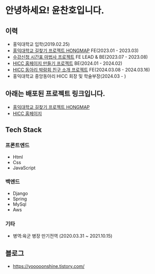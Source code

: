 # 안녕하세요! 윤찬호입니다.

##  이력
* 홍익대학교 입학(2019.02.25)
* [홍익대학교 길찾기 프로젝트 HONGMAP](https://github.com/yooooonshine/2023-B1H4-HongikMap) FE(2023.01 - 2023.03)
* [수강신청 시간표 마법사 프로젝트](https://github.com/HICC-Presentation-Contest/O5) FE LEAD & BE(2023.07 - 2023.08)
* [HICC 홈페이지 만들기 프로젝트](https://github.com/HICC-REBOOT/HICC-REBOOT-Backend) BE(2024.01 - 2024.02)
* [HICC 동아리 박람회 친구 소개 프로젝트](https://github.com/yooooonshine/HongikClubFairProject) FE(2024.03.08 - 2024.03.16)
* 홍익대학교 중앙동아리 HICC 회장 및 학술부장(2024.03 - )

## 아래는 배포된 프로젝트 링크입니다.
* [홍익대학교 길찾기 프로젝트 HONGMAP](https://hongikmap2023.pythonanywhere.com/)
* [HICC 홈페이지](https://hicc.co.kr/)


## Tech Stack
### 프론트엔드
* Html
* Css
* JavaScript

### 백엔드
* Django
* Spring
* MySql
* Aws

### 기타
* 병역:육군 병장 만기전역 (2020.03.31 ~ 2021.10.15)

## 블로그
* https://yooooonshine.tistory.com/
